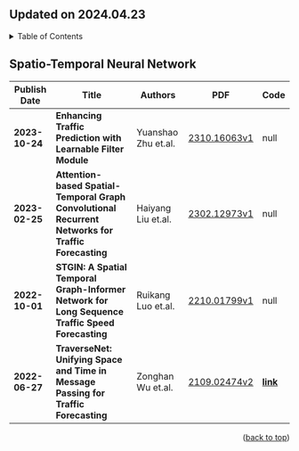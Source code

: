 ## Updated on 2024.04.23

<details>
  <summary>Table of Contents</summary>
  <ol>
    <li><a href=#Spatio-Temporal-Neural-Network>Spatio-Temporal Neural Network</a></li>
  </ol>
</details>

## Spatio-Temporal Neural Network

|Publish Date|Title|Authors|PDF|Code|
|---|---|---|---|---|
|**2023-10-24**|**Enhancing Traffic Prediction with Learnable Filter Module**|Yuanshao Zhu et.al.|[2310.16063v1](http://arxiv.org/abs/2310.16063v1)|null|
|**2023-02-25**|**Attention-based Spatial-Temporal Graph Convolutional Recurrent Networks for Traffic Forecasting**|Haiyang Liu et.al.|[2302.12973v1](http://arxiv.org/abs/2302.12973v1)|null|
|**2022-10-01**|**STGIN: A Spatial Temporal Graph-Informer Network for Long Sequence Traffic Speed Forecasting**|Ruikang Luo et.al.|[2210.01799v1](http://arxiv.org/abs/2210.01799v1)|null|
|**2022-06-27**|**TraverseNet: Unifying Space and Time in Message Passing for Traffic Forecasting**|Zonghan Wu et.al.|[2109.02474v2](http://arxiv.org/abs/2109.02474v2)|**[link](https://github.com/nnzhan/traversenet)**|

<p align=right>(<a href=#Updated-on-20240423>back to top</a>)</p>

